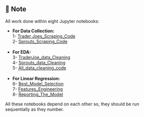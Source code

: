 ## 🚧 Note
All work done within eight Jupyter notebooks:
- **For Data Collection:** <br/>
  1- [Trader Joes_Scraping_Code](https://github.com/shhdSU/Predict-Calory-Linear-Regression/blob/main/Jupyter_Notebooks/TraderJoes_Scraping_Code.ipynb)<br/>
  2- [Sprouts_Scraping_Code](https://github.com/shhdSU/Predict-Calory-Linear-Regression/blob/main/Jupyter_Notebooks/Sprouts_Scraping_Code.ipynb)<br/><br/>
- **For EDA:**<br/>
  3- [TraderJoe_data_Cleaning](https://github.com/shhdSU/Predict-Calory-Linear-Regression/blob/main/Jupyter_Notebooks/TraderJoe_data_Cleaning.ipynb)<br/>
  4- [Sprouts_data_Cleaning](https://github.com/shhdSU/Predict-Calory-Linear-Regression/blob/main/Jupyter_Notebooks/Sprouts_data_Cleaning.ipynb)<br/>
  5- [All_data_cleaning_code](https://github.com/shhdSU/Predict-Calory-Linear-Regression/blob/main/Jupyter_Notebooks/All_data_cleaning_code.ipynb)<br/><br/>
- **For Linear Regression:** <br/>
  6- [Best_Model_Selection](https://github.com/shhdSU/Predict-Calory-Linear-Regression/blob/main/Jupyter_Notebooks/Best_Model_Selection.ipynb)<br/>
  7- [Features_Engineering](https://github.com/shhdSU/Predict-Calory-Linear-Regression/blob/main/Jupyter_Notebooks/Features_Engineering.ipynb)<br/>
  8- [Reporting_The_Model](https://github.com/shhdSU/Predict-Calory-Linear-Regression/blob/main/Jupyter_Notebooks/Reporting_The_Model.ipynb)<br/>

All these notebooks depend on each other so, they should be run sequentially as they number.
